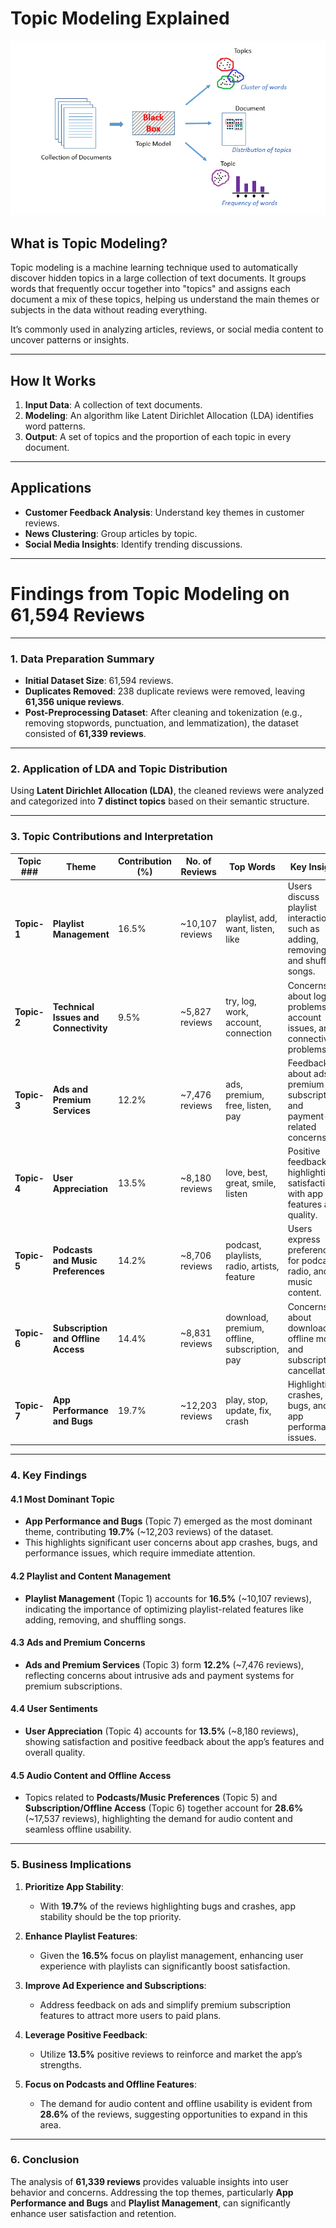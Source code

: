
# Topic Modeling Explained

![Topic Modeling Visualization](tm-lda.gif?text=Topic+Modeling+Visualization)

## What is Topic Modeling?

Topic modeling is a machine learning technique used to automatically discover hidden topics in a large collection of text documents. It groups words that frequently occur together into "topics" and assigns each document a mix of these topics, helping us understand the main themes or subjects in the data without reading everything. 

It’s commonly used in analyzing articles, reviews, or social media content to uncover patterns or insights.

---

## How It Works

1. **Input Data**: A collection of text documents.
2. **Modeling**: An algorithm like Latent Dirichlet Allocation (LDA) identifies word patterns.
3. **Output**: A set of topics and the proportion of each topic in every document.

---

## Applications

- **Customer Feedback Analysis**: Understand key themes in customer reviews.
- **News Clustering**: Group articles by topic.
- **Social Media Insights**: Identify trending discussions.

---

# Findings from Topic Modeling on 61,594 Reviews

---

### **1. Data Preparation Summary**

- **Initial Dataset Size**: 61,594 reviews.
- **Duplicates Removed**: 238 duplicate reviews were removed, leaving **61,356 unique reviews**.
- **Post-Preprocessing Dataset**: After cleaning and tokenization (e.g., removing stopwords, punctuation, and lemmatization), the dataset consisted of **61,339 reviews**.

---

### **2. Application of LDA and Topic Distribution**

Using **Latent Dirichlet Allocation (LDA)**, the cleaned reviews were analyzed and categorized into **7 distinct topics** based on their semantic structure.

---

### **3. Topic Contributions and Interpretation**

| **Topic ###** | **Theme**                              | **Contribution (%)** | **No. of Reviews** | **Top Words**                                | **Key Insights**                                                                 |
|-------------|----------------------------------------|-----------------------|---------------------|---------------------------------------------|----------------------------------------------------------------------------------|
| **Topic-1** | **Playlist Management**                | 16.5%                | ~10,107 reviews     | playlist, add, want, listen, like            | Users discuss playlist interactions, such as adding, removing, and shuffling songs. |
| **Topic-2** | **Technical Issues and Connectivity**  | 9.5%                 | ~5,827 reviews      | try, log, work, account, connection          | Concerns about login problems, account issues, and connectivity problems.         |
| **Topic-3** | **Ads and Premium Services**           | 12.2%                | ~7,476 reviews      | ads, premium, free, listen, pay              | Feedback about ads, premium subscriptions, and payment-related concerns.          |
| **Topic-4** | **User Appreciation**                  | 13.5%                | ~8,180 reviews      | love, best, great, smile, listen             | Positive feedback highlighting satisfaction with app features and quality.         |
| **Topic-5** | **Podcasts and Music Preferences**     | 14.2%                | ~8,706 reviews      | podcast, playlists, radio, artists, feature  | Users express preferences for podcasts, radio, and music content.                  |
| **Topic-6** | **Subscription and Offline Access**    | 14.4%                | ~8,831 reviews      | download, premium, offline, subscription, pay| Concerns about downloads, offline mode, and subscription cancellations.            |
| **Topic-7** | **App Performance and Bugs**           | 19.7%                | ~12,203 reviews     | play, stop, update, fix, crash               | Highlighting crashes, bugs, and app performance issues.                            |

---

### **4. Key Findings**

#### **4.1 Most Dominant Topic**
- **App Performance and Bugs** (Topic 7) emerged as the most dominant theme, contributing **19.7%** (~12,203 reviews) of the dataset.
- This highlights significant user concerns about app crashes, bugs, and performance issues, which require immediate attention.

#### **4.2 Playlist and Content Management**
- **Playlist Management** (Topic 1) accounts for **16.5%** (~10,107 reviews), indicating the importance of optimizing playlist-related features like adding, removing, and shuffling songs.

#### **4.3 Ads and Premium Concerns**
- **Ads and Premium Services** (Topic 3) form **12.2%** (~7,476 reviews), reflecting concerns about intrusive ads and payment systems for premium subscriptions.

#### **4.4 User Sentiments**
- **User Appreciation** (Topic 4) accounts for **13.5%** (~8,180 reviews), showing satisfaction and positive feedback about the app’s features and overall quality.

#### **4.5 Audio Content and Offline Access**
- Topics related to **Podcasts/Music Preferences** (Topic 5) and **Subscription/Offline Access** (Topic 6) together account for **28.6%** (~17,537 reviews), highlighting the demand for audio content and seamless offline usability.

---

### **5. Business Implications**

1. **Prioritize App Stability**:
   - With **19.7%** of the reviews highlighting bugs and crashes, app stability should be the top priority.

2. **Enhance Playlist Features**:
   - Given the **16.5%** focus on playlist management, enhancing user experience with playlists can significantly boost satisfaction.

3. **Improve Ad Experience and Subscriptions**:
   - Address feedback on ads and simplify premium subscription features to attract more users to paid plans.

4. **Leverage Positive Feedback**:
   - Utilize **13.5%** positive reviews to reinforce and market the app’s strengths.

5. **Focus on Podcasts and Offline Features**:
   - The demand for audio content and offline usability is evident from **28.6%** of the reviews, suggesting opportunities to expand in this area.

---

### **6. Conclusion**

The analysis of **61,339 reviews** provides valuable insights into user behavior and concerns. Addressing the top themes, particularly **App Performance and Bugs** and **Playlist Management**, can significantly enhance user satisfaction and retention.
